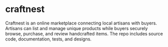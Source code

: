 # craftnest
Craftnest is an online marketplace connecting local artisans with buyers. Artisans can list and manage unique products while buyers securely browse, purchase, and review handcrafted items. The repo includes source code, documentation, tests, and designs.

